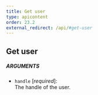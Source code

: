 ```yaml
---
title: Get user
type: apicontent
order: 23.2
external_redirect: /api/#get-user
---
```


## Get user
##### ARGUMENTS
* `handle` [*required*]:  
    The handle of the user.